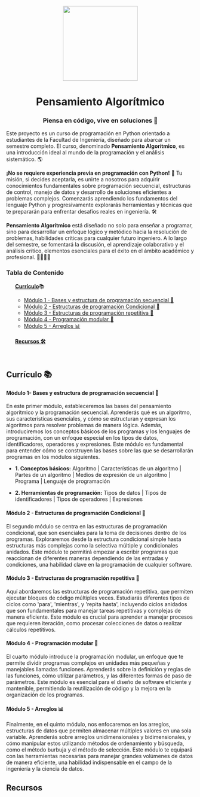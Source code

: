 <p align="center">
<img src="https://github.com/LoopBraker/7706-Pensamiento-Algoritmico/assets/155758226/82827900-b9a1-46ce-ad3f-8b2a2146f406" width="200" height="auto">
</p>

<h1 align="center">Pensamiento Algorítmico</h1>

<h3 align="center"> Piensa en código, vive en soluciones 🚀</h3>

Este proyecto es un curso de programación en Python orientado a estudiantes de la Facultad de Ingeniería, diseñado para abarcar un semestre completo. El curso, denominado **Pensamiento Algorítmico**, es una introducción ideal al mundo de la programación y el análisis sistemático. 🌎

**¡No se requiere experiencia previa en programación con Python!** 🚀 Tu misión, si decides aceptarla, es unirte a nosotros para adquirir conocimientos fundamentales sobre programación secuencial, estructuras de control, manejo de datos y desarrollo de soluciones eficientes a problemas complejos. Comenzarás aprendiendo los fundamentos del lenguaje Python y progresivamente explorarás herramientas y técnicas que te prepararán para enfrentar desafíos reales en ingeniería. 🛠️

**Pensamiento Algorítmico** está diseñado no solo para enseñar a programar, sino para desarrollar un enfoque lógico y metódico hacia la resolución de problemas, habilidades críticas para cualquier futuro ingeniero. A lo largo del semestre, se fomentará la discusión, el aprendizaje colaborativo y el análisis crítico, elementos esenciales para el éxito en el ámbito académico y profesional. 👩‍🎓👨‍🎓

### Tabla de Contenido<br>
<ul>
<a href="#curriculo"><strong>Currículo</strong></a>📚
  <ul>
    <li><a href="#modulo-1">Módulo 1 - Bases y estructura de programación secuencial 🧱</a></li> 
    <li><a href="#modulo-2">Módulo 2 - Estructuras de programación Condicional 🔀</a></li> 
    <li><a href="#modulo-3">Módulo 3 - Estructuras de programación repetitiva 🔁</a></li>
    <li><a href="#modulo-4">Módulo 4 - Programación modular 🧩</a></li>
    <li><a href="#modulo-5">Módulo 5 - Arreglos 📊</a></li>
  </ul>
  <br>
<a href="#recursos"><strong>Recursos 🛠️</strong></a>
</ul>
<br>

<h2 id="curriculo">
Currículo 📚
</h2>

<h4 id="modulo-1">
Módulo 1- Bases y estructura de programación secuencial 🧱
</h4>

En este primer módulo, estableceremos las bases del pensamiento algorítmico y la programación secuencial. Aprenderás qué es un algoritmo, sus características esenciales, y cómo se estructuran y expresan los algoritmos para resolver problemas de manera lógica. Además, introduciremos los conceptos básicos de los programas y los lenguajes de programación, con un enfoque especial en los tipos de datos, identificadores, operadores y expresiones. Este módulo es fundamental para entender cómo se construyen las bases sobre las que se desarrollarán programas en los módulos siguientes.
- **1. Conceptos básicos:** Algoritmo | Características de un algoritmo | Partes de un algoritmo | Medios de expresión de un algoritmo | Programa | Lenguaje de programación

- **2. Herramientas de programación:** Tipos de datos | Tipos de identificadores | Tipos de operadores | Expresiones 

<h4 id="modulo-2">
Módulo 2 - Estructuras de programación Condicional 🔀
</h4>

El segundo módulo se centra en las estructuras de programación condicional, que son esenciales para la toma de decisiones dentro de los programas. Exploraremos desde la estructura condicional simple hasta estructuras más complejas como la selectiva múltiple y condicionales anidados. Este módulo te permitirá empezar a escribir programas que reaccionan de diferentes maneras dependiendo de las entradas y condiciones, una habilidad clave en la programación de cualquier software.

<h4 id="modulo-3">
Módulo 3 - Estructuras de programación repetitiva 🔁
</h4>

Aquí abordaremos las estructuras de programación repetitiva, que permiten ejecutar bloques de código múltiples veces. Estudiarás diferentes tipos de ciclos como 'para', 'mientras', y 'repita hasta', incluyendo ciclos anidados que son fundamentales para manejar tareas repetitivas y complejas de manera eficiente. Este módulo es crucial para aprender a manejar procesos que requieren iteración, como procesar colecciones de datos o realizar cálculos repetitivos.

<h4 id="modulo-4">
Módulo 4 - Programación modular 🧩
</h4>

El cuarto módulo introduce la programación modular, un enfoque que te permite dividir programas complejos en unidades más pequeñas y manejables llamadas funciones. Aprenderás sobre la definición y reglas de las funciones, cómo utilizar parámetros, y las diferentes formas de paso de parámetros. Este módulo es esencial para el diseño de software eficiente y mantenible, permitiendo la reutilización de código y la mejora en la organización de los programas.

<h4 id="modulo-5">
Módulo 5 - Arreglos 📊
</h4>

Finalmente, en el quinto módulo, nos enfocaremos en los arreglos, estructuras de datos que permiten almacenar múltiples valores en una sola variable. Aprenderás sobre arreglos unidimensionales y bidimensionales, y cómo manipular estos utilizando métodos de ordenamiento y búsqueda, como el método burbuja y el método de selección. Este módulo te equipará con las herramientas necesarias para manejar grandes volúmenes de datos de manera eficiente, una habilidad indispensable en el campo de la ingeniería y la ciencia de datos.
<br>
<h2 id="recursos">
Recursos
</h2>
